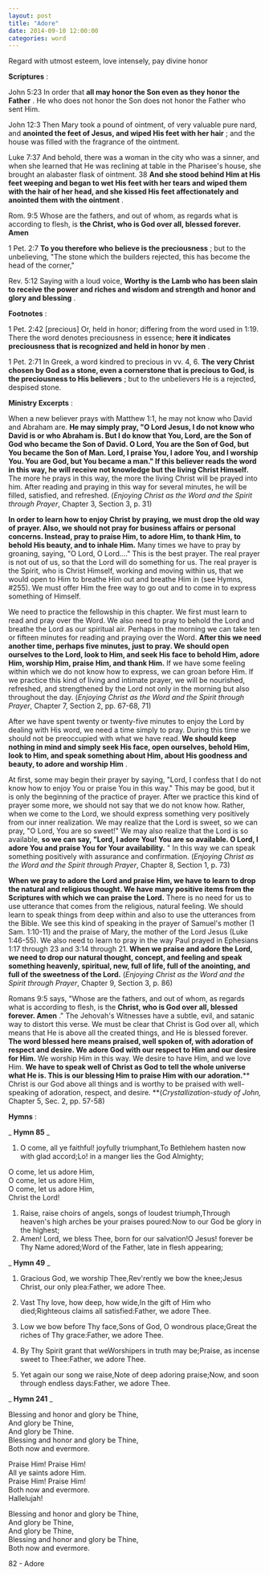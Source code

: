 ```yaml
---
layout: post
title: "Adore"
date: 2014-09-10 12:00:00
categories: word
---
```


Regard with utmost esteem, love intensely, pay divine honor

**Scriptures** :

John 5:23 In order that **all may honor the Son even as they honor the Father** . He who does not honor the Son does not honor the Father who sent Him.

John 12:3 Then Mary took a pound of ointment, of very valuable pure nard, and **anointed the feet of Jesus, and wiped His feet with her hair** ; and the house was filled with the fragrance of the ointment.

Luke 7:37 And behold, there was a woman in the city who was a sinner, and when she learned that He was reclining at table in the Pharisee's house, she brought an alabaster flask of ointment. 38 **And she stood behind Him at His feet weeping and began to wet His feet with her tears and wiped them with the hair of her head, and she kissed His feet affectionately and anointed them with the ointment** .

Rom. 9:5 Whose are the fathers, and out of whom, as regards what is according to flesh, is **the Christ, who is God over all, blessed forever. Amen**

1 Pet. 2:7 **To you therefore who believe is the preciousness** ; but to the unbelieving, "The stone which the builders rejected, this has become the head of the corner,"

Rev. 5:12 Saying with a loud voice, **Worthy is the Lamb who has been slain to receive the power and riches and wisdom and strength and honor and glory and blessing** .

**Footnotes** :

1 Pet. 2:42 [precious] Or, held in honor; differing from the word used in 1:19. There the word denotes preciousness in essence; **here it indicates preciousness that is recognized and held in honor by men** .

1 Pet. 2:71 In Greek, a word kindred to precious in vv. 4, 6. **The very Christ chosen by God as a stone, even a cornerstone that is precious to God, is the preciousness to His believers** ; but to the unbelievers He is a rejected, despised stone.

**Ministry Excerpts** :

When a new believer prays with Matthew 1:1, he may not know who David and Abraham are. **He may simply pray, "O Lord Jesus, I do not know who David is or who Abraham is. But I do know that You, Lord, are the Son of God who became the Son of David. O Lord, You are the Son of God, but You became the Son of Man. Lord, I praise You, I adore You, and I worship You. You are God, but You became a man." If this believer reads the word in this way, he will receive not knowledge but the living Christ Himself.** The more he prays in this way, the more the living Christ will be prayed into him. After reading and praying in this way for several minutes, he will be filled, satisfied, and refreshed. (_Enjoying Christ as the Word and the Spirit through Prayer_, Chapter 3, Section 3, p. 31)

**In order to learn how to enjoy Christ by praying, we must drop the old way of prayer. Also, we should not pray for business affairs or personal concerns. Instead, pray to praise Him, to adore Him, to thank Him, to behold His beauty, and to inhale Him.** Many times we have to pray by groaning, saying, "O Lord, O Lord...." This is the best prayer. The real prayer is not out of us, so that the Lord will do something for us. The real prayer is the Spirit, who is Christ Himself, working and moving within us, that we would open to Him to breathe Him out and breathe Him in (see Hymns, #255). We must offer Him the free way to go out and to come in to express something of Himself.

We need to practice the fellowship in this chapter. We first must learn to read and pray over the Word. We also need to pray to behold the Lord and breathe the Lord as our spiritual air. Perhaps in the morning we can take ten or fifteen minutes for reading and praying over the Word. **After this we need another time, perhaps five minutes, just to pray. We should open ourselves to the Lord, look to Him, and seek His face to behold Him, adore Him, worship Him, praise Him, and thank Him.** If we have some feeling within which we do not know how to express, we can groan before Him. If we practice this kind of living and intimate prayer, we will be nourished, refreshed, and strengthened by the Lord not only in the morning but also throughout the day. (_Enjoying Christ as the Word and the Spirit through Prayer_, Chapter 7, Section 2, pp. 67-68, 71)

After we have spent twenty or twenty-five minutes to enjoy the Lord by dealing with His word, we need a time simply to pray. During this time we should not be preoccupied with what we have read. **We should keep nothing in mind and simply seek His face, open ourselves, behold Him, look to Him, and speak something about Him, about His goodness and beauty, to adore and worship Him** .

At first, some may begin their prayer by saying, "Lord, I confess that I do not know how to enjoy You or praise You in this way." This may be good, but it is only the beginning of the practice of prayer. After we practice this kind of prayer some more, we should not say that we do not know how. Rather, when we come to the Lord, we should express something very positively from our inner realization. We may realize that the Lord is sweet, so we can pray, "O Lord, You are so sweet!" We may also realize that the Lord is so available, **so we can say, "Lord, I adore You! You are so available. O Lord, I adore You and praise You for Your availability.** " In this way we can speak something positively with assurance and confirmation. (_Enjoying Christ as the Word and the Spirit through Prayer_, Chapter 8, Section 1, p. 73)

**When we pray to adore the Lord and praise Him, we have to learn to drop the natural and religious thought. We have many positive items from the Scriptures with which we can praise the Lord.** There is no need for us to use utterance that comes from the religious, natural feeling. We should learn to speak things from deep within and also to use the utterances from the Bible. We see this kind of speaking in the prayer of Samuel's mother (1 Sam. 1:10-11) and the praise of Mary, the mother of the Lord Jesus (Luke 1:46-55). We also need to learn to pray in the way Paul prayed in Ephesians 1:17 through 23 and 3:14 through 21. **When we praise and adore the Lord, we need to drop our natural thought, concept, and feeling and speak something heavenly, spiritual, new, full of life, full of the anointing, and full of the sweetness of the Lord.** (_Enjoying Christ as the Word and the Spirit through Prayer_, Chapter 9, Section 3, p. 86)

Romans 9:5 says, "Whose are the fathers, and out of whom, as regards what is according to flesh, is the **Christ, who is God over all, blessed forever. Amen** ." The Jehovah's Witnesses have a subtle, evil, and satanic way to distort this verse. We must be clear that Christ is God over all, which means that He is above all the created things, and He is blessed forever. **The word blessed here means praised, well spoken of, with adoration of respect and desire. We adore God with our respect to Him and our desire for Him.** We worship Him in this way. We desire to have Him, and we love Him. **We have to speak well of Christ as God to tell the whole universe what He is. This is our blessing Him to praise Him with our adoration.**** Christ is our God above all things and is worthy to be praised with well-speaking of adoration, respect, and desire. **(_Crystallization-study of John,_ Chapter 5, Sec. 2, pp. 57-58)

**Hymns** :

_ **Hymn 85** _

1. O come, all ye faithful! joyfully triumphant,To Bethlehem hasten now with glad accord;Lo! in a manger lies the God Almighty;

O come, let us adore Him,  
O come, let us adore Him,  
O come, let us adore Him,  
Christ the Lord!

1. Raise, raise choirs of angels, songs of loudest triumph,Through heaven's high arches be your praises poured:Now to our God be glory in the highest;
2. Amen! Lord, we bless Thee, born for our salvation!O Jesus! forever be Thy Name adored;Word of the Father, late in flesh appearing;

_ **Hymn 49** _

1. Gracious God, we worship Thee,Rev'rently we bow the knee;Jesus Christ, our only plea:Father, we adore Thee.
2. Vast Thy love, how deep, how wide,In the gift of Him who died;Righteous claims all satisfied:Father, we adore Thee.

1. Low we bow before Thy face,Sons of God, O wondrous place;Great the riches of Thy grace:Father, we adore Thee.
2. By Thy Spirit grant that weWorshipers in truth may be;Praise, as incense sweet to Thee:Father, we adore Thee.
3. Yet again our song we raise,Note of deep adoring praise;Now, and soon through endless days:Father, we adore Thee.

_ **Hymn 241** _

Blessing and honor and glory be Thine,  
And glory be Thine,  
And glory be Thine.  
Blessing and honor and glory be Thine,  
Both now and evermore.

Praise Him! Praise Him!  
All ye saints adore Him.  
Praise Him! Praise Him!  
Both now and evermore.  
Hallelujah!

Blessing and honor and glory be Thine,  
And glory be Thine,  
And glory be Thine,  
Blessing and honor and glory be Thine,  
Both now and evermore.

82 - Adore
